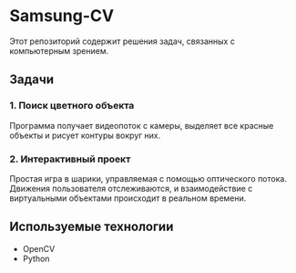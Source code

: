 # Samsung-CV

Этот репозиторий содержит решения задач, связанных с компьютерным зрением.

## Задачи

### 1. Поиск цветного объекта
Программа получает видеопоток с камеры, выделяет все красные объекты и рисует контуры вокруг них. 

### 2. Интерактивный проект
Простая игра в шарики, управляемая с помощью оптического потока.  
Движения пользователя отслеживаются, и взаимодействие с виртуальными объектами происходит в реальном времени.

## Используемые технологии
- OpenCV  
- Python  
